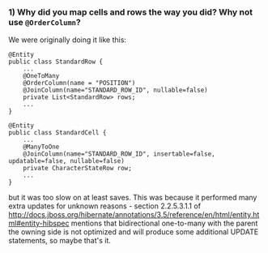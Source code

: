 ### 1) Why did you map cells and rows the way you did? Why not use `@OrderColumn`? ###

We were originally doing it like this:

```
@Entity
public class StandardRow {
    ...
    @OneToMany
    @OrderColumn(name = "POSITION")
    @JoinColumn(name="STANDARD_ROW_ID", nullable=false)
    private List<StandardRow> rows;
    ...
}

@Entity
public class StandardCell {
    ...
    @ManyToOne
    @JoinColumn(name="STANDARD_ROW_ID", insertable=false, updatable=false, nullable=false)
    private CharacterStateRow row;
    ...
}
```

but it was too slow on at least saves. This was because it performed many extra updates for unknown reasons - section 2.2.5.3.1.1 of http://docs.jboss.org/hibernate/annotations/3.5/reference/en/html/entity.html#entity-hibspec mentions that bidirectional one-to-many with the parent the owning side is not optimized and will produce some additional UPDATE statements, so maybe that's it.